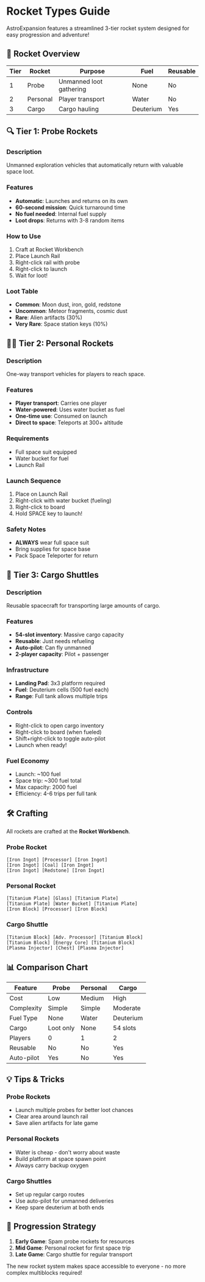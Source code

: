 # Rocket Types Guide

AstroExpansion features a streamlined 3-tier rocket system designed for easy progression and adventure!

## 🚀 Rocket Overview

| Tier | Rocket | Purpose | Fuel | Reusable |
|------|--------|---------|------|----------|
| 1 | Probe | Unmanned loot gathering | None | No |
| 2 | Personal | Player transport | Water | No |
| 3 | Cargo | Cargo hauling | Deuterium | Yes |

## 🔍 Tier 1: Probe Rockets

### Description
Unmanned exploration vehicles that automatically return with valuable space loot.

### Features
- **Automatic**: Launches and returns on its own
- **60-second mission**: Quick turnaround time
- **No fuel needed**: Internal fuel supply
- **Loot drops**: Returns with 3-8 random items

### How to Use
1. Craft at Rocket Workbench
2. Place Launch Rail
3. Right-click rail with probe
4. Right-click to launch
5. Wait for loot!

### Loot Table
- **Common**: Moon dust, iron, gold, redstone
- **Uncommon**: Meteor fragments, cosmic dust
- **Rare**: Alien artifacts (30%)
- **Very Rare**: Space station keys (10%)

## 🧑‍🚀 Tier 2: Personal Rockets

### Description
One-way transport vehicles for players to reach space.

### Features
- **Player transport**: Carries one player
- **Water-powered**: Uses water bucket as fuel
- **One-time use**: Consumed on launch
- **Direct to space**: Teleports at 300+ altitude

### Requirements
- Full space suit equipped
- Water bucket for fuel
- Launch Rail

### Launch Sequence
1. Place on Launch Rail
2. Right-click with water bucket (fueling)
3. Right-click to board
4. Hold SPACE key to launch!

### Safety Notes
- **ALWAYS** wear full space suit
- Bring supplies for space base
- Pack Space Teleporter for return

## 🚚 Tier 3: Cargo Shuttles

### Description
Reusable spacecraft for transporting large amounts of cargo.

### Features
- **54-slot inventory**: Massive cargo capacity
- **Reusable**: Just needs refueling
- **Auto-pilot**: Can fly unmanned
- **2-player capacity**: Pilot + passenger

### Infrastructure
- **Landing Pad**: 3x3 platform required
- **Fuel**: Deuterium cells (500 fuel each)
- **Range**: Full tank allows multiple trips

### Controls
- Right-click to open cargo inventory
- Right-click to board (when fueled)
- Shift+right-click to toggle auto-pilot
- Launch when ready!

### Fuel Economy
- Launch: ~100 fuel
- Space trip: ~300 fuel total
- Max capacity: 2000 fuel
- Efficiency: 4-6 trips per full tank

## 🛠️ Crafting

All rockets are crafted at the **Rocket Workbench**.

### Probe Rocket
```
[Iron Ingot] [Processor] [Iron Ingot]
[Iron Ingot] [Coal] [Iron Ingot]
[Iron Ingot] [Redstone] [Iron Ingot]
```

### Personal Rocket
```
[Titanium Plate] [Glass] [Titanium Plate]
[Titanium Plate] [Water Bucket] [Titanium Plate]
[Iron Block] [Processor] [Iron Block]
```

### Cargo Shuttle
```
[Titanium Block] [Adv. Processor] [Titanium Block]
[Titanium Block] [Energy Core] [Titanium Block]
[Plasma Injector] [Chest] [Plasma Injector]
```

## 📊 Comparison Chart

| Feature | Probe | Personal | Cargo |
|---------|-------|----------|--------|
| Cost | Low | Medium | High |
| Complexity | Simple | Simple | Moderate |
| Fuel Type | None | Water | Deuterium |
| Cargo | Loot only | None | 54 slots |
| Players | 0 | 1 | 2 |
| Reusable | No | No | Yes |
| Auto-pilot | Yes | No | Yes |

## 💡 Tips & Tricks

### Probe Rockets
- Launch multiple probes for better loot chances
- Clear area around launch rail
- Save alien artifacts for late game

### Personal Rockets
- Water is cheap - don't worry about waste
- Build platform at space spawn point
- Always carry backup oxygen

### Cargo Shuttles
- Set up regular cargo routes
- Use auto-pilot for unmanned deliveries
- Keep spare deuterium at both ends

## 🎯 Progression Strategy

1. **Early Game**: Spam probe rockets for resources
2. **Mid Game**: Personal rocket for first space trip
3. **Late Game**: Cargo shuttle for regular transport

The new rocket system makes space accessible to everyone - no more complex multiblocks required!